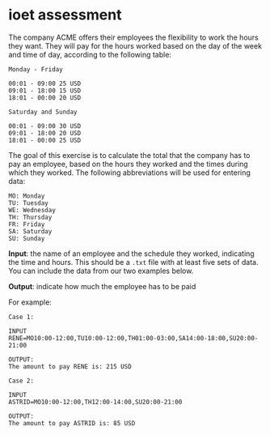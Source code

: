 # ioet assessment
The company ACME offers their employees the flexibility to work the hours they want. They will pay for the hours worked based on the day of the week and time of day, according to the following table:

```
Monday - Friday

00:01 - 09:00 25 USD
09:01 - 18:00 15 USD
18:01 - 00:00 20 USD

Saturday and Sunday

00:01 - 09:00 30 USD
09:01 - 18:00 20 USD
18:01 - 00:00 25 USD
```

The goal of this exercise is to calculate the total that the company has to pay an employee, based on the hours they worked and the times during which they worked. The following abbreviations will be used for entering data:

```
MO: Monday
TU: Tuesday
WE: Wednesday
TH: Thursday
FR: Friday
SA: Saturday
SU: Sunday
```

**Input**: the name of an employee and the schedule they worked, indicating the time and hours. This should be a `.txt` file with at least five sets of data. You can include the data from our two examples below.

**Output**: indicate how much the employee has to be paid

For example:

```
Case 1:

INPUT
RENE=MO10:00-12:00,TU10:00-12:00,TH01:00-03:00,SA14:00-18:00,SU20:00-21:00

OUTPUT:
The amount to pay RENE is: 215 USD

Case 2:

INPUT
ASTRID=MO10:00-12:00,TH12:00-14:00,SU20:00-21:00

OUTPUT:
The amount to pay ASTRID is: 85 USD
```